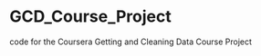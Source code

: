 GCD_Course_Project
==================

code for the Coursera Getting and Cleaning Data Course Project

